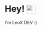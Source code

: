 <h1>Hey! <img src="https://cdn.le0x8.de/chess/icons/book" style="height: 1em; transform: translateY(0.2em)" /></h1>
<p>I'm LeoX DEV :) <img src="https://cdn.le0x8.de/chess/icons/good" style="height: 1em; transform: translateY(0.2em)" /></p>
